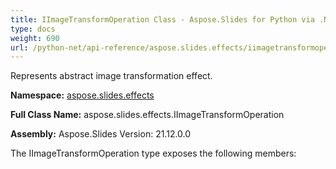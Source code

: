 ```yaml
---
title: IImageTransformOperation Class - Aspose.Slides for Python via .NET - API Reference
type: docs
weight: 690
url: /python-net/api-reference/aspose.slides.effects/iimagetransformoperation/
---
```


Represents abstract image transformation effect.

**Namespace:** [aspose.slides.effects](/python-net/api-reference/aspose.slides.effects/)

**Full Class Name:** aspose.slides.effects.IImageTransformOperation

**Assembly:**  Aspose.Slides Version: 21.12.0.0

The IImageTransformOperation type exposes the following members:
